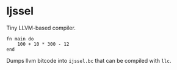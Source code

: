 # Ijssel

Tiny LLVM-based compiler.

```
fn main do
    100 + 10 * 300 - 12
end
```

Dumps llvm bitcode into `ijssel.bc` that can be compiled with `llc`.
